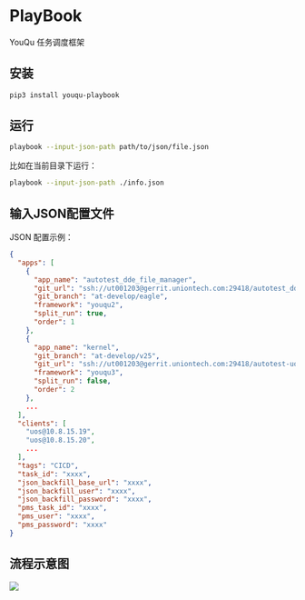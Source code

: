 # PlayBook

YouQu 任务调度框架

## 安装

```bash
pip3 install youqu-playbook
```

## 运行

```bash
playbook --input-json-path path/to/json/file.json
```

比如在当前目录下运行：

```bash
playbook --input-json-path ./info.json
```

## 输入JSON配置文件

JSON 配置示例：
```json
{
  "apps": [
    {
      "app_name": "autotest_dde_file_manager",
      "git_url": "ssh://ut001203@gerrit.uniontech.com:29418/autotest_dde_file_manager",
      "git_branch": "at-develop/eagle",
      "framework": "youqu2",
      "split_run": true,
      "order": 1
    },
    {
      "app_name": "kernel",
      "git_branch": "at-develop/v25",
      "git_url": "ssh://ut001203@gerrit.uniontech.com:29418/autotest-uos-v25",
      "framework": "youqu3",
      "split_run": false,
      "order": 2
    },
    ...
  ],
  "clients": [
    "uos@10.8.15.19",
    "uos@10.8.15.20",
    ...
  ],
  "tags": "CICD",
  "task_id": "xxxx",
  "json_backfill_base_url": "xxxx",
  "json_backfill_user": "xxxx",
  "json_backfill_password": "xxxx",
  "pms_task_id": "xxxx",
  "pms_user": "xxxx",
  "pms_password": "xxxx"
}
```

## 流程示意图

![](./images/playbook.png)